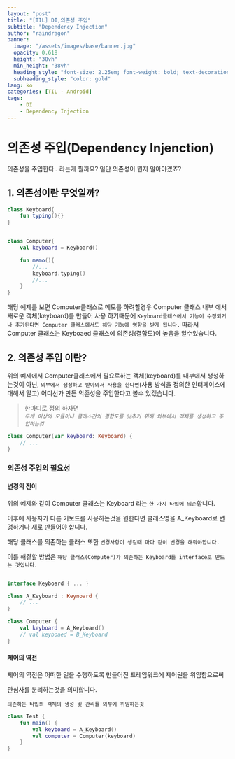 ```yaml
---
layout: "post"
title: "[TIL] DI,의존성 주입"
subtitle: "Dependency Injection"
author: "raindragon"
banner:
  image: "/assets/images/base/banner.jpg"
  opacity: 0.618
  height: "38vh"
  min_height: "38vh"
  heading_style: "font-size: 2.25em; font-weight: bold; text-decoration: underline"
  subheading_style: "color: gold"
lang: ko
categories: [TIL - Android]
tags:
    - DI
    - Dependency Injection
---
```


# 의존성 주입(Dependency Injenction)

의존성을 주입한다.. 라는게 뭘까요? 일단 의존성이 뭔지 알아야곘죠?

## 1. 의존성이란 무엇일까?

```kotlin
class Keyboard{
    fun typing(){}
}


class Computer{
    val keyboard = Keyboard()

    fun memo(){
        //...
        keyboard.typing()
        //...
    }
}
```

해당 예제를 보면 Computer클래스로 메모를 하려할경우
Computer 클래스 내부 에서 새로운 객체(keyboard)를 만들어 사용 하기때문에 `Keyboard클래스에서 기능이 수정되거나 추가된다면 Computer 클래스에서도 해당 기능에 영향을 받게 됩니다.` 따라서 Computer 클래스는 Keyboaed 클래스에 의존성(결합도)이 높음을 알수있습니다.


## 2. 의존성 주입 이란?

위의 예제에서 Computer클래스에서 필요로하는 객체(keyboard)를 내부에서 생성하는것이 아닌, `외부에서 생성하고 받아와서 사용을 한다면`(사용 방식을 정의한 인터페이스에 대해서 알고) 어디선가 만든 의존성을 주입한다고 볼수 있겠습니다.   

>한마디로 정의 하자면   
*`두개 이상의 모듈이나 클래스간의 결합도를 낮추기 위해 외부에서 객체를 생성하고 주입하는것`*

```kotlin
class Computer(var keyboard: Keyboard) {
    // ...
}

```

### 의존성 주입의 필요성

#### 변경의 전이

 위의 예제와 같이 Computer 클래스는 Keyboard 라는 `한 가지 타입에 의존`합니다.

 이후에 사용자가 다른 키보드를 사용하는것을 원한다면 클래스명을 A_Keyboard로 변경하거나 새로 만들어야 합니다.

 해당 클래스를 의존하는 클래스 또한 `변경사항이 생길때 마다 같이 변경을 해줘야합니다.`

 이를 해결할 방법은 `해당 클래스(Computer)가 의존하는 Keyboard를 interface로 만드는 것입니다.`

 ```kotlin
 
 interface Keyboard { ... }

 class A_Keyboard : Keynoard { 
     // ...
 }

 class Computer {
     val keyboard = A_Keyboard()
     // val keyboaed = B_Keyboard
 }

 ```

#### 제어의 역전

 제어의 역전은 어떠한 일을 수행하도록 만들어진 프레임워크에 제어권을 위임함으로써

 관심사를 분리하는것을 의미합니다.

 `의존하는 타입의 객체의 생성 및 관리를 외부에 위임하는것`

```kotlin
class Test {
    fun main() {
        val keyboard = A_Keyboard()
        val computer = Computer(keyboard)
    }
}
```

